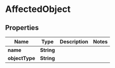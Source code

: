 # AffectedObject

## Properties
Name | Type | Description | Notes
------------ | ------------- | ------------- | -------------
**name** | **String** |  | 
**objectType** | **String** |  | 
